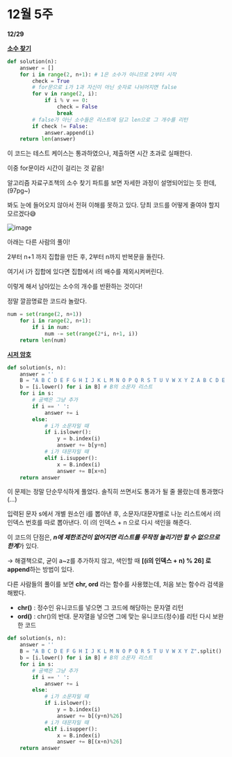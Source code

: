 # 12월 5주

**12/29**

[**소수 찾기**](https://school.programmers.co.kr/learn/courses/30/lessons/12921)

```python
def solution(n):
    answer = []
    for i in range(2, n+1): # 1은 소수가 아니므로 2부터 시작
        check = True
        # for문으로 i가 1과 자신이 아닌 숫자로 나뉘어지면 false
        for v in range(2, i):
            if i % v == 0:
                check = False
                break
        # false가 아닌 소수들은 리스트에 담고 len으로 그 개수를 리턴
        if check != False:
            answer.append(i)
    return len(answer)
```

이 코드는 테스트 케이스는 통과하였으나, 제출하면 시간 초과로 실패한다.

이중 for문이라 시간이 걸리는 것 같음!

알고리즘 자료구조책의 소수 찾기 파트를 보면 자세한 과정이 설명되어있는 듯 한데, (97pg~)

봐도 눈에 들어오지 않아서 전혀 이해를 못하고 있다. 당최 코드를 어떻게 줄여야 할지 모르겠다😅

![image](https://user-images.githubusercontent.com/106129152/209951728-5009ba7a-3f2d-4a88-951d-6d4eb930ff81.png)

아래는 다른 사람의 풀이!

2부터 n+1 까지 집합을 만든 후, 2부터 n까지 반복문을 돌린다.

여기서 i가 집합에 있다면 집합에서 i의 배수를 제외시켜버린다.

이렇게 해서 남아있는 소수의 개수를 반환하는 것이다!

정말 깔끔명료한 코드라 놀랐다.

```python
num = set(range(2, n+1))
    for i in range(2, n+1):
        if i in num:
            num -= set(range(2*i, n+1, i))
    return len(num)
```

[**시저 암호**](https://school.programmers.co.kr/learn/courses/30/lessons/12926)

```python
def solution(s, n):
    answer = ''
    B = "A B C D E F G H I J K L M N O P Q R S T U V W X Y Z A B C D E F G H I J K L M N O P Q R S T U V W X Y Z".split()
    b = [i.lower() for i in B] # B의 소문자 리스트
    for i in s:
        # 공백은 그냥 추가
        if i == ' ':
            answer += i
        else:
            # i가 소문자일 때
            if i.islower():
                y = b.index(i)
                answer += b[y+n]
            # i가 대문자일 때
            elif i.isupper():
                x = B.index(i)
                answer += B[x+n]     
    return answer
```

이 문제는 정말 단순무식하게 풀었다. 솔직히 쓰면서도 통과가 될 줄 몰랐는데 통과했다(…)

입력된 문자 s에서 개별 원소인 i를 뽑아낸 후, 소문자/대문자별로 나눈 리스트에서 i의 인덱스 번호를 따로 뽑아낸다. 이 i의 인덱스 + n 으로 다시 색인을 해준다.

이 코드의 단점은, ***n에 제한조건이 없어지면 리스트를 무작정 늘리기만 할 수 없으므로 한계***가 있다.

→ 해결책으로, 굳이 a~z를 추가하지 않고, 색인할 때 **[(i의 인덱스 + n) % 26] 로 append**하는 방법이 있다.

다른 사람들의 풀이를 보면 **chr, ord** 라는 함수를 사용했는데, 처음 보는 함수라 검색을 해봤다.

- **chr()** : 정수인 유니코드를 넣으면 그 코드에 해당하는 문자열 리턴
- **ord()** : chr()의 반대. 문자열을 넣으면 그에 맞는 유니코드(정수)를 리턴
다시 보완한 코드

```python
def solution(s, n):
    answer = ''
    B = "A B C D E F G H I J K L M N O P Q R S T U V W X Y Z".split()
    b = [i.lower() for i in B] # B의 소문자 리스트
    for i in s:
        # 공백은 그냥 추가
        if i == ' ':
            answer += i
        else:
            # i가 소문자일 때
            if i.islower():
                y = b.index(i)
                answer += b[(y+n)%26]
            # i가 대문자일 때
            elif i.isupper():
                x = B.index(i)
                answer += B[(x+n)%26]     
    return answer
```


